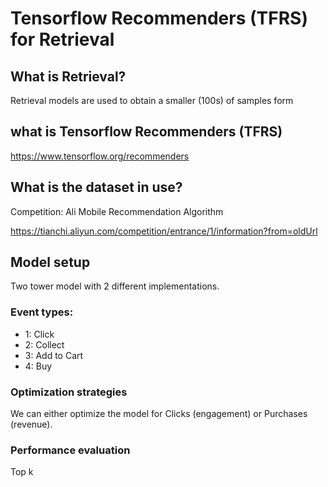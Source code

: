 # Tensorflow Recommenders (TFRS) for Retrieval


## What is Retrieval?
Retrieval models are used to obtain a smaller (100s) of samples form 

## what is Tensorflow Recommenders (TFRS)
https://www.tensorflow.org/recommenders

## What is the dataset in use?

Competition: Ali Mobile Recommendation Algorithm

https://tianchi.aliyun.com/competition/entrance/1/information?from=oldUrl


## Model setup
Two tower model with 2 different implementations.

### Event types:
- 1: Click
- 2: Collect
- 3: Add to Cart
- 4: Buy

### Optimization strategies

We can either optimize the model for Clicks (engagement) or Purchases (revenue). 

### Performance evaluation

Top k 
